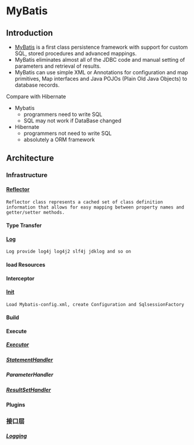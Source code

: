 # MyBatis



## Introduction



- [MyBatis](https://mybatis.org/mybatis-3/) is a first class persistence framework with support for custom SQL, stored procedures and advanced mappings. 
- MyBatis eliminates almost all of the JDBC code and manual setting of parameters and retrieval of results. 
- MyBatis can use simple XML or Annotations for configuration and map primitives, Map interfaces and Java POJOs (Plain Old Java Objects) to database records.


Compare with Hibernate

- Mybatis
    - programmers need to write SQL 
    - SQL may not work if DataBase changed
- Hibernate
    - programmers not need to write SQL
    - absolutely a ORM framework



## Architecture



### Infrastructure

#### [Reflector](/docs/CS/Java/MyBatis/Reflector.md)

`Reflector class represents a cached set of class definition information that allows for easy mapping between property names and getter/setter methods.`

#### Type Transfer



#### [Log](/docs/CS/Java/MyBatis/Log.md) 

`Log provide log4j log4j2 slf4j jdklog and so on`



#### load Resources



#### Interceptor




#### [Init](/docs/CS/Java/MyBatis/Init.md) 

`Load Mybatis-config.xml, create Configuration and SqlsessionFactory`



#### Build

#### 

#### Execute

##### [Executor](/docs/CS/Java/MyBatis/Executor.md) 

##### [StatementHandler](/docs/CS/Java/MyBatis/StatementHandler.md)

##### ParameterHandler

##### [ResultSetHandler](/docs/CS/Java/MyBatis/ResultSetHandler.md) 


#### Plugins



### 接口层


##### [Logging](/docs/CS/Java/MyBatis/Logging.md) 


